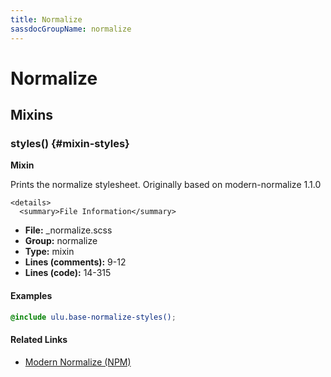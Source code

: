 ```yaml
---
title: Normalize
sassdocGroupName: normalize
---
```



# Normalize





## Mixins




<div class="sassdoc-item-header">

###  styles() {#mixin-styles}

  <div class="sassdoc-item-header__labels">
    <span class="tag tag--primary"><strong>Mixin</strong></span>
  </div>

</div>

  

Prints the normalize stylesheet. Originally based on modern-normalize 1.1.0
    
    

    <details>
      <summary>File Information</summary>
- **File:** _normalize.scss
- **Group:** normalize
- **Type:** mixin
- **Lines (comments):** 9-12
- **Lines (code):** 14-315
    </details>
    

#### Examples

      


``` scss
@include ulu.base-normalize-styles();
```
  

      

#### Related Links

- [Modern Normalize (NPM)](https://www.npmjs.com/package/modern-normalize)

    
  
  